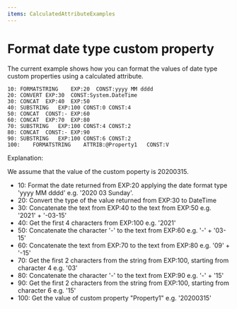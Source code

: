 ```yaml
---
items: CalculatedAttributeExamples
---
```


# Format date type custom property 

The current example shows how you can format the values of date type custom properties using a calculated attribute.


```
10:	FORMATSTRING	EXP:20	CONST:yyyy MM dddd		
20:	CONVERT	EXP:30	CONST:System.DateTime		
30:	CONCAT	EXP:40	EXP:50		
40:	SUBSTRING	EXP:100	CONST:0	CONST:4
50:	CONCAT	CONST:-	EXP:60		
60:	CONCAT	EXP:70	EXP:80		
70:	SUBSTRING	EXP:100	CONST:4	CONST:2
80:	CONCAT	CONST:-	EXP:90		
90:	SUBSTRING	EXP:100	CONST:6	CONST:2
100:	FORMATSTRING	ATTRIB:@Property1	CONST:V		

```

Explanation:

We assume that the value of the custom poperty is 20200315.

- 10: Format the date returned from EXP:20 applying the date format type 'yyyy MM dddd' e.g. '2020 03 Sunday'.
- 20: Convert the type of the value returned from EXP:30 to DateTime	
- 30: Concatenate the text from EXP:40 to the text from EXP:50 e.g. '2021' + '-03-15'
- 40: Get the first 4 characters from EXP:100 e.g. '2021'
- 50: Concatenate the character '-' to the text from EXP:60 e.g. '-' + '03-15'
- 60: Concatenate the text from EXP:70 to the text from EXP:80 e.g. '09' + '-15'
- 70: Get the first 2 characters from the string from EXP:100, starting from character 4 e.g. '03'
- 80: Concatenate the character '-' to the text from EXP:90 e.g. '-' + '15'
- 90: Get the first 2 characters from the string from EXP:100, starting from character 6 e.g. '15'
- 100: Get the value of custom property "Property1" e.g. '20200315'
